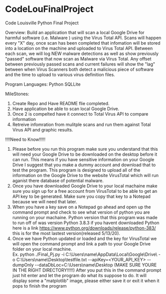 # CodeLouFinalProject
Code Louisville Python Final Project

Overview:
   Build an application that will scan a local Google Drive for harmful software (i.e. Malware ) using the Virus Total API. Scans will happen every "X" day, once scan has been completed that infomation will be stored into a location on the machine and uploaded to Virus Total API. Between each scan, we will log NEW malware detections as well as show previously "passed" software that now scan as Malware via Virus Total. Any offset between previously passed scans and current failures will show the "lag" between when Virus Scanners both detect a malicious piece of software and the time to upload to various virus definition files.
  
Program Languages:
  Python
  SQLLite 

MileStones:
 1. Create Repo and Have README flie completed.
 2. Have application be able to scan local Google Drive.
 3. Once 2 is compelted have it connect to Total Virus API to compare information 
 4. Retreive infomration from mulitple scans and run them against Total Virus API and graphic results.

!!!!Need to Know!!!!!
1. Please before you run this program make sure you understand that this will need your Google Drive to be downloaded on the desktop before it can run. This means if you have sensitive information on your Google Drive I suggest that you make a dummy account and download that to test the program. This program is designed to upload all of the information on the Google Drive to the website VirusTotal which will run aganist there database of potential malware.
2. Once you have downloaded Google Drive to your local machaine make sure you sign up for a free account from VirusTotal to be able to get an API key to be generated. Make sure you copy that key to a Notepad because we will need that later.
3. When you have a key save on a Notepad go ahead and open up the command prompt and check to see what version of python you are running on your machaine. Python version that this program was made to run off of was version Python 3.8.3 if you havent downloaded Python here is a link https://www.python.org/downloads/release/python-383/ this is for the most lastest version(released 5/13/20).
4. Once we have Python updated or loaded and the key for VirusTotal we will open the command prompt and link a path to your Google Drive folder on your local machine.  
Ex. python ./Final_Pj.py -i C:\Users\name\AppData\Local\Google\Drive\ -o C:\Users\name\Desktop\testfile.txt --apiKey=<YOUR_API_KEY> --dumpOnly --dataDbLoc=C:\Users\name\Desktop (MAKE SURE YOURE IN THE RIGHT DIRECTORY!!!!!)
After you put this in the command prompt just hit enter and let the program do what its suppose to do. It will display some a "matplotlib" image, please either save it or exit it when it pops to finish the program
